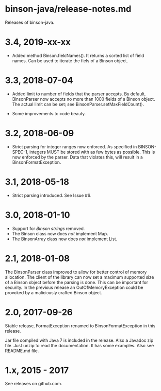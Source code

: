 binson-java/release-notes.md
============================

Releases of binson-java.


3.4, 2019-xx-xx
===============

* Added method Binson.fieldNames(). It returns a sorted list of field names.
  Can be used to iterate the fiels of a Binson object.



3.3, 2018-07-04
===============

* Added limit to number of fields that the parser accepts. By default, BinsonParser now
  accepts no more than 1000 fields of a Binson object. The actual limit can be set; 
  see BinsonParser.setMaxFieldCount().
  
* Some improvements to code beauty.


3.2, 2018-06-09
===============

* Strict parsing for integer ranges now enforced. As specified in BINSON-SPEC-1, integers
  MUST be stored with as few bytes as possible. This is now enforced by the parser.
  Data that violates this, will result in a BinsonFormatException.


3.1, 2018-05-18
===============

* Strict parsing introduced. See Issue #6.


3.0, 2018-01-10
===============

* Support for *Binson strings* removed.
* The Binson class now does *not* implement Map.
* The BinsonArray class now does *not* implement List.


2.1, 2018-01-08
===============

The BinsonParser class improved to allow for better control of memory allocation.
The client of the library can now set a maximum supported size of a Binson 
object before the parsing is done. This can be important for security.
In the previous release an OutOfMemoryException could be provoked by a 
maliciously crafted Binson object.


2.0, 2017-09-26
===============

Stable release, FormatException renamed to BinsonFormatException in this release.

Jar file compiled with Java 7 is included in the release. Also a Javadoc zip file. Just unzip to read the documentation. It has some examples. Also see README.md file.


1.x, 2015 - 2017
================

See releases on github.com.
